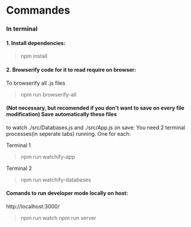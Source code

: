 # Commandes


### In terminal
#### 1. Install dependencies:
>npm install 
#### 2. Browserify code for it to read require on browser:
To browserify all .js files
>npm run browserify-all

#### (Not necessary, but recomended if you don't want to save on every file modification) Save automatically these files

to watch ./src/Databases.js and ./src/App.js on save:
You need 2 terminal processes(in seperate tabs) running. One for each:

Terminal 1
>npm run watchify-app

Terminal 2
>npm run watchify-databases

#### Comands to run developer mode locally on host:
http://localhost:3000/

>npm run watch
>npm run server